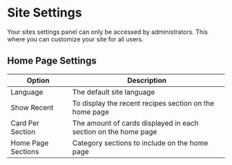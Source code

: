# Site Settings 
Your sites settings panel can only be accessed by administrators. This where you can customize your site for all users. 


## Home Page Settings
| Option             | Description                                                    |
| ------------------ | -------------------------------------------------------------- |
| Language           | The default site language                                      |
| Show Recent        | To display the recent recipes section on the home page         |
| Card Per Section   | The amount of cards displayed in each section on the home page |
| Home Page Sections | Category sections to include on the home page                  |






